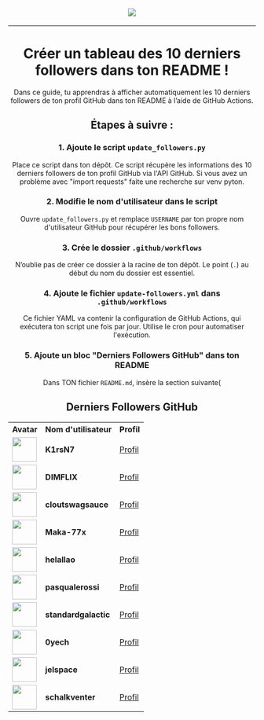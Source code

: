<h1 align="center">
  <a href="https://git.io/typing-svg">
    <img src="https://readme-typing-svg.herokuapp.com/?lines=Print+!+My+....+Friends!&center=true&size=25">
  </a>
</h1>
<div align="center">

---

# Créer un tableau des 10 derniers followers dans ton README !

Dans ce guide, tu apprendras à afficher automatiquement les 10 derniers followers de ton profil GitHub dans ton README à l’aide de GitHub Actions.

## Étapes à suivre :

### 1. Ajoute le script `update_followers.py`
Place ce script dans ton dépôt. Ce script récupère les informations des 10 derniers followers de ton profil GitHub via l'API GitHub. Si vous avez un problème avec "import requests" faite une recherche sur venv pyton.

### 2. Modifie le nom d'utilisateur dans le script
Ouvre `update_followers.py` et remplace `USERNAME` par ton propre nom d'utilisateur GitHub pour récupérer les bons followers.

### 3. Crée le dossier `.github/workflows`
N’oublie pas de créer ce dossier à la racine de ton dépôt. Le point (`.`) au début du nom du dossier est essentiel.

### 4. Ajoute le fichier `update-followers.yml` dans `.github/workflows`
Ce fichier YAML va contenir la configuration de GitHub Actions, qui exécutera ton script une fois par jour. Utilise le cron pour automatiser l'exécution.

### 5. Ajoute un bloc "Derniers Followers GitHub" dans ton README

Dans TON fichier `README.md`, insère la section suivante(

## Derniers Followers GitHub

<table>
  <tr><th>Avatar</th><th>Nom d'utilisateur</th><th>Profil</th></tr>
  <tr><td><img src='https://github.com/K1rsN7.png' width='50' height='50'></td><td><strong>K1rsN7</strong></td><td><a href='https://github.com/K1rsN7'>Profil</a></td></tr>
<tr><td><img src='https://github.com/DIMFLIX.png' width='50' height='50'></td><td><strong>DIMFLIX</strong></td><td><a href='https://github.com/DIMFLIX'>Profil</a></td></tr>
<tr><td><img src='https://github.com/cloutswagsauce.png' width='50' height='50'></td><td><strong>cloutswagsauce</strong></td><td><a href='https://github.com/cloutswagsauce'>Profil</a></td></tr>
<tr><td><img src='https://github.com/Maka-77x.png' width='50' height='50'></td><td><strong>Maka-77x</strong></td><td><a href='https://github.com/Maka-77x'>Profil</a></td></tr>
<tr><td><img src='https://github.com/helallao.png' width='50' height='50'></td><td><strong>helallao</strong></td><td><a href='https://github.com/helallao'>Profil</a></td></tr>
<tr><td><img src='https://github.com/pasqualerossi.png' width='50' height='50'></td><td><strong>pasqualerossi</strong></td><td><a href='https://github.com/pasqualerossi'>Profil</a></td></tr>
<tr><td><img src='https://github.com/standardgalactic.png' width='50' height='50'></td><td><strong>standardgalactic</strong></td><td><a href='https://github.com/standardgalactic'>Profil</a></td></tr>
<tr><td><img src='https://github.com/0yech.png' width='50' height='50'></td><td><strong>0yech</strong></td><td><a href='https://github.com/0yech'>Profil</a></td></tr>
<tr><td><img src='https://github.com/jelspace.png' width='50' height='50'></td><td><strong>jelspace</strong></td><td><a href='https://github.com/jelspace'>Profil</a></td></tr>
<tr><td><img src='https://github.com/schalkventer.png' width='50' height='50'></td><td><strong>schalkventer</strong></td><td><a href='https://github.com/schalkventer'>Profil</a></td></tr>
</table>
